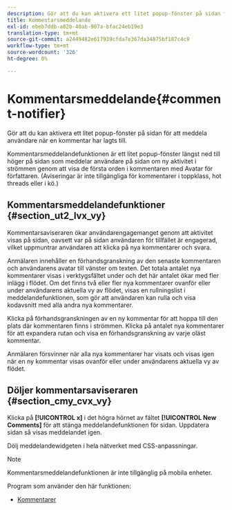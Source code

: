 ```yaml
---
description: Gör att du kan aktivera ett litet popup-fönster på sidan för att meddela användare när en kommentar har lagts till.
title: Kommentarsmeddelande
exl-id: ebeb7ddb-a82b-40ab-907a-bfac24eb19e3
translation-type: tm+mt
source-git-commit: a2449482e617939cfda7e367da34875bf187c4c9
workflow-type: tm+mt
source-wordcount: '326'
ht-degree: 0%

---
```


# Kommentarsmeddelande{#comment-notifier}

Gör att du kan aktivera ett litet popup-fönster på sidan för att meddela användare när en kommentar har lagts till.

Kommentarsmeddelandefunktionen är ett litet popup-fönster längst ned till höger på sidan som meddelar användare på sidan om ny aktivitet i strömmen genom att visa de första orden i kommentaren med Avatar för författaren. (Aviseringar är inte tillgängliga för kommentarer i toppklass, hot threads eller i kö.)

## Kommentarsmeddelandefunktioner {#section_ut2_lvx_vy}

Kommentarsaviseraren ökar användarengagemanget genom att aktivitet visas på sidan, oavsett var på sidan användaren för tillfället är engagerad, vilket uppmuntrar användaren att klicka på nya kommentarer och svara.

Anmälaren innehåller en förhandsgranskning av den senaste kommentaren och användarens avatar till vänster om texten. Det totala antalet nya kommentarer visas i verktygsfältet under och det här antalet ökar med fler inlägg i flödet. Om det finns två eller fler nya kommentarer ovanför eller under användarens aktuella vy av flödet, visas en rullningslist i meddelandefunktionen, som gör att användaren kan rulla och visa kodavsnitt med alla andra nya kommentarer.

Klicka på förhandsgranskningen av en ny kommentar för att hoppa till den plats där kommentaren finns i strömmen. Klicka på antalet nya kommentarer för att expandera rutan och visa en förhandsgranskning av varje oläst kommentar.

Anmälaren försvinner när alla nya kommentarer har visats och visas igen när en ny kommentar visas ovanför eller under användarens aktuella vy av flödet.

## Döljer kommentarsaviseraren {#section_cmy_cvx_vy}

Klicka på **[!UICONTROL x]** i det högra hörnet av fältet **[!UICONTROL New Comments]** för att stänga meddelandefunktionen för sidan. Uppdatera sidan så visas meddelandet igen.

Dölj meddelandewidgeten i hela nätverket med CSS-anpassningar.

>[!NOTE]
>
>Kommentarsmeddelandefunktionen är inte tillgänglig på mobila enheter.



Program som använder den här funktionen:

* [Kommentarer](/help/using/c-about-apps/c-comments/c-comments.md)
